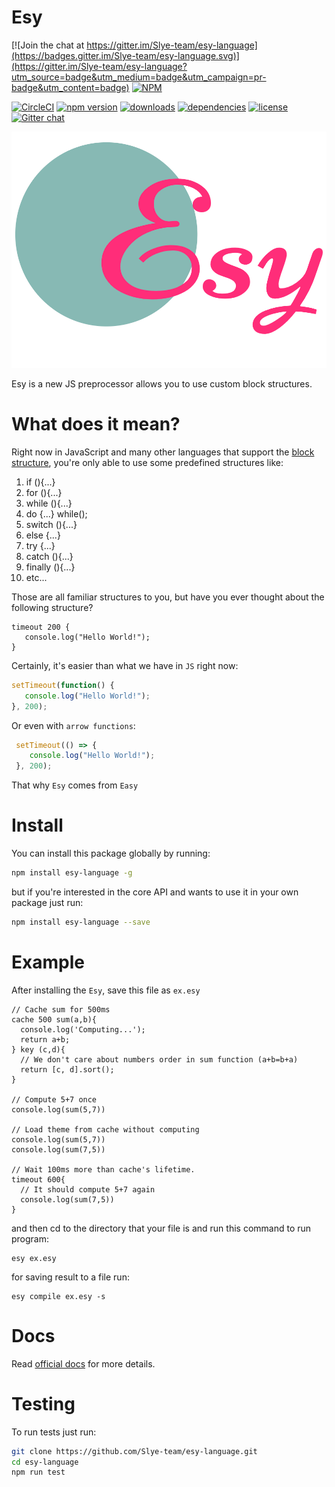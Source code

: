 # Esy

[![Join the chat at https://gitter.im/Slye-team/esy-language](https://badges.gitter.im/Slye-team/esy-language.svg)](https://gitter.im/Slye-team/esy-language?utm_source=badge&utm_medium=badge&utm_campaign=pr-badge&utm_content=badge)
[![NPM](https://nodei.co/npm/esy-language.png?compact=true)](https://npmjs.org/package/esy-language)

[![CircleCI](https://circleci.com/gh/Slye-team/esy-language/tree/master.svg?style=shield)](https://circleci.com/gh/Slye-team/esy-language/tree/master)
[![npm version](https://badge.fury.io/js/esy-language.svg)](https://badge.fury.io/js/esy-language)
[![downloads](https://img.shields.io/npm/dm/esy-language.svg)](https://www.npmjs.com/package/badges)
[![dependencies](https://img.shields.io/david/slye-team/esy-language.svg)](https://www.npmjs.com/package/badges)
[![license](https://img.shields.io/npm/l/esy-language.svg)](./LICENSE)
[![Gitter chat](https://badges.gitter.im/gitterHQ/gitter.png)](https://gitter.im/Slye-team/esy-language)

![Esy Logo](./logo.png)

Esy is a new JS preprocessor allows you to use custom block structures.

# What does it mean?
 Right now in JavaScript and many other languages that support the [block structure](https://en.wikipedia.org/wiki/Scope_(computer_science)#Block_scope), you're only able to use some predefined structures like:

 1. if (){...}
 2. for (){...}
 3. while (){...}
 4. do {...} while();
 5. switch (){...}
 6. else {...}
 7. try {...}
 8. catch (){...}
 9. finally (){...}
 10. etc...

 Those are all familiar structures to you, but have you ever thought about the following structure?
 ```esy
 timeout 200 {
    console.log("Hello World!");
 }
 ```
 Certainly, it's easier than what we have in `JS` right now:
 ```js
 setTimeout(function() {
    console.log("Hello World!");
 }, 200);
 ```
 Or even with `arrow functions`:
```js
 setTimeout(() => {
    console.log("Hello World!");
 }, 200);
 ```
 That why `Esy` comes from `Easy`

# Install
  You can install this package globally by running:
  ```bash
  npm install esy-language -g
  ```
  but if you're interested in the core API and wants to use it in your own package just run:
  ```bash
  npm install esy-language --save
  ```

# Example
  After installing the `Esy`, save this file as `ex.esy`
  ```esy
  // Cache sum for 500ms
  cache 500 sum(a,b){
  	console.log('Computing...');
  	return a+b;
  } key (c,d){
  	// We don't care about numbers order in sum function (a+b=b+a)
  	return [c, d].sort();
  }

  // Compute 5+7 once
  console.log(sum(5,7))

  // Load theme from cache without computing
  console.log(sum(5,7))
  console.log(sum(7,5))

  // Wait 100ms more than cache's lifetime.
  timeout 600{
  	// It should compute 5+7 again
  	console.log(sum(7,5))
  }
  ```
  and then cd to the directory that your file is and run this command to run program:
  ```
  esy ex.esy
  ```
  for saving result to a file run:
  ```
  esy compile ex.esy -s
  ```

# Docs
  Read [official docs](https://github.com/Slye-team/esy-language/tree/master/docs) for more details.

# Testing
  To run tests just run:
  ```bash
  git clone https://github.com/Slye-team/esy-language.git
  cd esy-language
  npm run test
  ```
